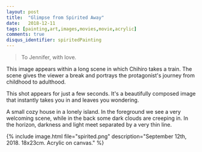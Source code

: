 ```yaml
---
layout: post
title:  "Glimpse from Spirited Away"
date:   2018-12-11
tags: [painting,art,images,movies,movie,acrylic]
comments: true
disqus_identifier: spiritedPainting
---
```


> To Jennifer, with love.

This image appears within a long scene in which Chihiro takes a train. The scene gives the viewer a break and portrays the protagonist's journey from childhood to adulthood.

This shot appears for just a few seconds. It's a beautifully composed image that instantly takes you in and leaves you wondering.

A small cozy house in a lonely island. In the foreground we see a very welcoming scene, while in the back some dark clouds are creeping in. In the horizon, darkness and light meet separated by a very thin line.

{% include image.html file="spirited.png" description="September 12th, 2018. 18x23cm. Acrylic on canvas." %}





